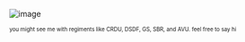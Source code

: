 ![image](https://i.pinimg.com/736x/88/c6/35/88c6356c2dfd3abfff93457ec0118f9a.jpg)

<sup><sub>you might see me with regiments like CRDU, DSDF, GS, SBR, and AVU. feel free to say hi</sub></sup>
